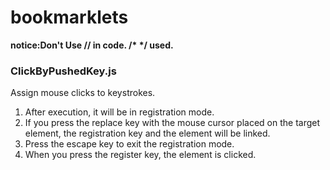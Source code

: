 # bookmarklets

**notice:Don't Use // in code. /\* \*/ used.**

### ClickByPushedKey.js
Assign mouse clicks to keystrokes.

1. After execution, it will be in registration mode.
1. If you press the replace key with the mouse cursor placed on the target element, the registration key and the element will be linked.
1. Press the escape key to exit the registration mode.
1. When you press the register key, the element is clicked.

